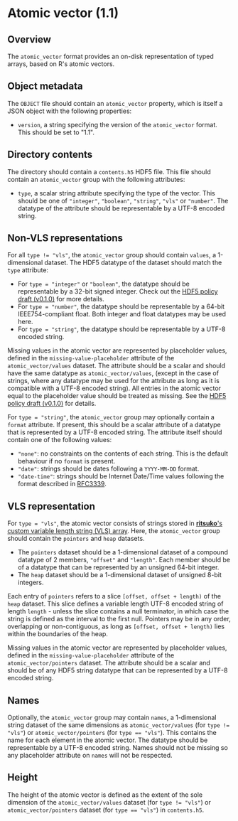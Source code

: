 

# Atomic vector (1.1)

## Overview

The `atomic_vector` format provides an on-disk representation of typed arrays, based on R's atomic vectors.

## Object metadata

The `OBJECT` file should contain an `atomic_vector` property, which is itself a JSON object with the following properties:

- `version`, a string specifying the version of the `atomic_vector` format.
  This should be set to "1.1".

## Directory contents

The directory should contain a `contents.h5` HDF5 file.
This file should contain an `atomic_vector` group with the following attributes:

- `type`, a scalar string attribute specifying the type of the vector.
  This should be one of `"integer"`, `"boolean"`, `"string"`, `"vls"` or `"number"`.
  The datatype of the attribute should be representable by a UTF-8 encoded string.

## Non-VLS representations

For all `type != "vls"`, the `atomic_vector` group should contain `values`, a 1-dimensional dataset.
The HDF5 datatype of the dataset should match the `type` attribute:

- For `type = "integer"` or `"boolean"`, the datatype should be representable by a 32-bit signed integer.
  Check out the [HDF5 policy draft (v0.1.0)](https://github.com/ArtifactDB/Bioc-HDF5-policy/tree/v0.1.0) for more details.
- For `type = "number"`, the datatype should be representable by a 64-bit IEEE754-compliant float.
  Both integer and float datatypes may be used here.
- For `type = "string"`, the datatype should be representable by a UTF-8 encoded string.

Missing values in the atomic vector are represented by placeholder values, defined in the `missing-value-placeholder` attribute of the `atomic_vector/values` dataset.
The attribute should be a scalar and should have the same datatype as `atomic_vector/values`, 
(except in the case of strings, where any datatype may be used for the attribute as long as it is compatible with a UTF-8 encoded string).
All entries in the atomic vector equal to the placeholder value should be treated as missing.
See the [HDF5 policy draft (v0.1.0)](https://github.com/ArtifactDB/Bioc-HDF5-policy/tree/v0.1.0) for details.

For `type = "string"`, the `atomic_vector` group may optionally contain a `format` attribute.
If present, this should be a scalar attribute of a datatype that is represented by a UTF-8 encoded string.
The attribute itself should contain one of the following values:

- `"none"`: no constraints on the contents of each string.
  This is the default behaviour if no `format` is present.
- `"date"`: strings should be dates following a `YYYY-MM-DD` format.
- `"date-time"`: strings should be Internet Date/Time values following the format described in [RFC3339](https://www.rfc-editor.org/rfc/rfc3339).


## VLS representation
    
For `type = "vls"`, the atomic vector consists of strings stored in [**ritsuko**'s custom variable length string (VLS) array](https://github.com/ArtifactDB/ritsuko).
Here, the `atomic_vector` group should contain the `pointers` and `heap` datasets.

- The `pointers` dataset should be a 1-dimensional dataset of a compound datatype of 2 members, `"offset"` and `"length"`.
  Each member should be of a datatype that can be represented by an unsigned 64-bit integer.
- The `heap` dataset should be a 1-dimensional dataset of unsigned 8-bit integers.

Each entry of `pointers` refers to a slice `[offset, offset + length)` of the `heap` dataset.
This slice defines a variable length UTF-8 encoded string of length `length` - unless the slice contains a null terminator, in which case the string is defined as the interval to the first null. 
Pointers may be in any order, overlapping or non-contiguous, as long as `[offset, offset + length)` lies within the boundaries of the heap.

Missing values in the atomic vector are represented by placeholder values, defined in the `missing-value-placeholder` attribute of the `atomic_vector/pointers` dataset.
The attribute should be a scalar and should be of any HDF5 string datatype that can be represented by a UTF-8 encoded string.

## Names

Optionally, the `atomic_vector` group may contain `names`, a 1-dimensional string dataset of the same dimensions as 
`atomic_vector/values` (for `type != "vls"`) or `atomic_vector/pointers` (for `type == "vls"`).
This contains the name for each element in the atomic vector.
The datatype should be representable by a UTF-8 encoded string.
Names should not be missing so any placeholder attribute on `names` will not be respected.

## Height

The height of the atomic vector is defined as the extent of the sole dimension of the 
`atomic_vector/values` dataset (for `type != "vls"`) or `atomic_vector/pointers` dataset (for `type == "vls"`)
in `contents.h5`.
